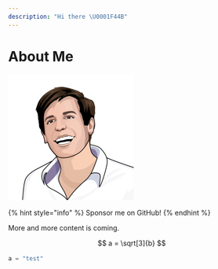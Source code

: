 ```yaml
---
description: "Hi there \U0001F44B️"
---
```


# About Me

![Marco Betschart](.gitbook/assets/marco-betschart.png)

{% hint style="info" %}
Sponsor me on GitHub!
{% endhint %}

More and more content is coming.

$$
a = \sqrt[3]{b}
$$

```python
a = "test"
```

